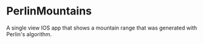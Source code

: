 # PerlinMountains

A single view IOS app that shows a mountain range that was generated with Perlin's algorithm.